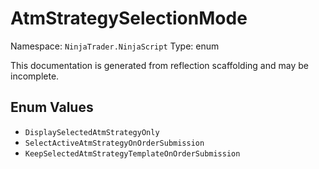# AtmStrategySelectionMode

Namespace: `NinjaTrader.NinjaScript`
Type: enum

This documentation is generated from reflection scaffolding and may be incomplete.

## Enum Values
- `DisplaySelectedAtmStrategyOnly`
- `SelectActiveAtmStrategyOnOrderSubmission`
- `KeepSelectedAtmStrategyTemplateOnOrderSubmission`
